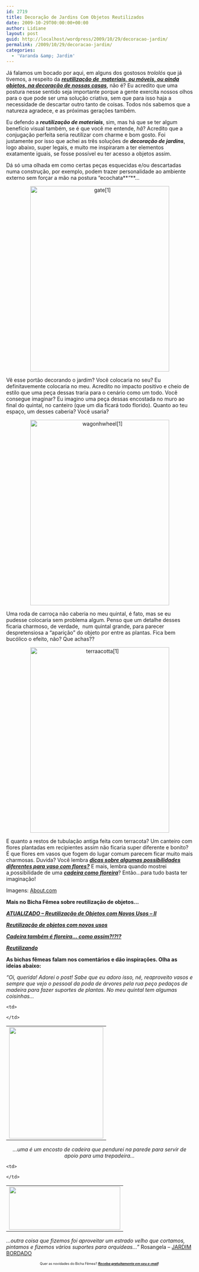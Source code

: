 ```yaml
---
id: 2719
title: Decoração de Jardins Com Objetos Reutilizados
date: 2009-10-29T00:00:00+00:00
author: Lidiane
layout: post
guid: http://localhost/wordpress/2009/10/29/decoracao-jardim/
permalink: /2009/10/29/decoracao-jardim/
categories:
  - 'Varanda &amp; Jardim'
---
```

Já falamos um bocado por aqui, em alguns dos gostosos _trololós_ que já tivemos, a respeito da <a href="http://www.trololodemulher.com.br/2009/10/07/reutilizao-de-objetos-com-novos-usos-ii/" target="_self"><strong><em>reutilização de  materiais, ou móveis, ou ainda objetos, na decoração de nossas casas</em></strong></a>, não é? Eu acredito que uma postura nesse sentido seja importante porque a gente exercita nossos olhos para o que pode ser uma solução criativa, sem que para isso haja a necessidade de descartar outro tanto de coisas. Todos nós sabemos que a natureza agradece, e as próximas gerações também.

Eu defendo a **_reutilização de materiais_**, sim, mas há que se ter algum benefício visual também, se é que você me entende, _hã_? Acredito que a conjugação perfeita seria reutilizar com charme e bom gosto. Foi justamente por isso que achei as três soluções de **_decoração de jardins_**, logo abaixo, super legais, e muito me inspiraram a ter elementos exatamente iguais, se fosse possível eu ter acesso a objetos assim.

Dá só uma olhada em como certas peças esquecidas e/ou descartadas numa construção, por exemplo, podem trazer personalidade ao ambiente externo sem forçar a mão na postura &#8220;ecochata**_&#8220;_**…

<p style="text-align: center;">
  <img class="size-full wp-image-2762  aligncenter" title="gate[1]" src="http://www.trololodemulher.com.br/blog/wp-content/uploads/2009/10/gate1.jpg" alt="gate[1]" width="375" height="500" />
</p>

Vê esse portão decorando o jardim? Você colocaria no seu? Eu definitavemente colocaria no meu. Acredito no impacto positivo e cheio de estilo que uma peça dessas traria para o cenário como um todo. Você consegue imaginar? Eu imagino uma peça dessas encostada no muro ao final do quintal, no canteiro (que um dia ficará todo florido). Quanto ao teu espaço, um desses caberia? Você usaria?

<p style="text-align: center;">
  <img class="size-full wp-image-2764  aligncenter" title="wagonhwheel[1]" src="http://www.trololodemulher.com.br/blog/wp-content/uploads/2009/10/wagonhwheel1.jpg" alt="wagonhwheel[1]" width="375" height="500" />
</p>

Uma roda de carroça não caberia no meu quintal, é fato, mas se eu pudesse colocaria sem problema algum. Penso que um detalhe desses ficaria charmoso, de verdade,  num quintal grande, para parecer despretensiosa a &#8220;aparição&#8221; do objeto por entre as plantas. Fica bem bucólico o efeito, não? Que achas??

<p style="text-align: center;">
  <img class="size-full wp-image-2766  aligncenter" title="terraacotta[1]" src="http://www.trololodemulher.com.br/blog/wp-content/uploads/2009/10/terraacotta1.jpg" alt="terraacotta[1]" width="375" height="500" />
</p>

E quanto a restos de tubulação antiga feita com terracota? Um canteiro com flores plantadas em recipientes assim não ficaria super diferente e bonito? É que flores em vasos que fogem do lugar comum parecem ficar muito mais charmosas. Duvida? Você lembra <a href="http://www.trololodemulher.com.br/2009/02/15/sim-falei-das-flores/" target="_self"><strong><em>dicas sobre algumas possibilidades diferentes para vaso com flores?</em></strong></a> E mais, lembra quando mostrei a<a href="http://www.trololodemulher.com.br/2009/02/23/cadeira-tambm-floreira-como-assim/" target="_self"> </a>possibilidade de uma **_<a href="http://www.trololodemulher.com.br/2009/02/23/cadeira-tambm-floreira-como-assim/" target="_self">cadeira como floreira</a>_**? Então&#8230;para tudo basta ter imaginação!

Imagens: <a href="http://www.about.com/" target="_blank">About.com</a>

**Mais no Bicha Fêmea sobre reutilização de objetos&#8230;**

<a href="http://www.trololodemulher.com.br/2009/10/07/reutilizao-de-objetos-com-novos-usos-ii/" target="_self"><strong><em>ATUALIZADO – Reutilização de Objetos com Novos Usos – II</em></strong></a>

**_<a href="http://www.trololodemulher.com.br/2009/10/06/reutilizacao-de-objetos-com-novos-usos/" target="_self">Reutilização de objetos com novos usos</a>_**

<a href="http://www.trololodemulher.com.br/2009/02/23/cadeira-tambm-floreira-como-assim/" target="_self"><strong><em>Cadeira também é floreira… como assim?!?!?</em></strong></a>

**_<a href="http://www.trololodemulher.com.br/2009/01/28/reutilizando/" target="_self">Reutilizando</a>_**

**As bichas fêmeas falam nos comentários e dão inspirações. Olha as ideias abaixo:**

_&#8220;Oi, querida! Adorei o post! Sabe que eu adoro isso, né, reaproveito vasos e sempre que vejo o pessoal da poda de árvores pela rua peço pedaços de madeira para fazer suportes de plantas. No meu quintal tem algumas coisinhas&#8230;_

<table align="center">
  <tr>
    <td>
      <a href="http://www.trololodemulher.com.br/blog/wp-content/uploads/2010/05/cadeira-jardim.jpg"><img class="alignnone size-medium wp-image-4686" title="cadeira jardim" src="http://www.trololodemulher.com.br/blog/wp-content/uploads/2010/05/cadeira-jardim-254x300.jpg" alt="" width="254" height="300" /></a>
    </td>
    
    <td>
       
    </td>
  </tr>
</table>

<p style="text-align: center;">
  <em>&#8230;uma é um encosto de cadeira que pendurei na parede para servir de apoio para uma trepadeira&#8230;</em>
</p>

<table align="center">
  <tr>
    <td>
      <a href="http://www.trololodemulher.com.br/blog/wp-content/uploads/2010/05/suporte-orquideas-reaproveitado.jpg"><img class="alignnone size-medium wp-image-4687" title="suporte orquídeas reaproveitado" src="http://www.trololodemulher.com.br/blog/wp-content/uploads/2010/05/suporte-orquideas-reaproveitado-300x116.jpg" alt="" width="300" height="116" /></a>
    </td>
    
    <td>
       
    </td>
  </tr>
</table>

_&#8230;outra coisa que fizemos foi aproveitar um estrado velho que cortamos, pintamos e fizemos vários suportes para orquídeas&#8230;&#8221;_ Rosangela &#8211; <a href="http://jardimbordado-pintandoebordando.blogspot.com/" target="_blank">JARDIM BORDADO</a>

<p style="text-align: center;">
  <span style="font-size: xx-small;">Quer as novidades do Bicha Fêmea? <strong><em><a href="http://feedburner.google.com/fb/a/mailverify?uri=blogbichafemea&loc=pt_BR">Receba gratuitamente em seu e-mail</a></em></strong>!</span>
</p>